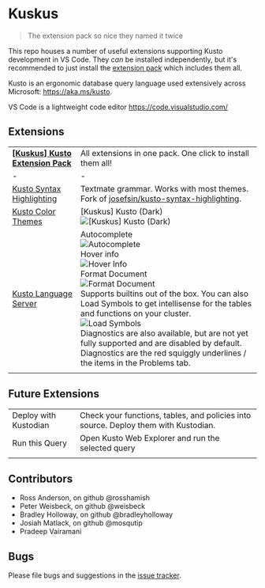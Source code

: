 # Kuskus

> The extension pack so nice they named it twice

This repo houses a number of useful extensions supporting Kusto development in VS Code. They _can_ be installed independently, but it's recommended to just install the [extension pack](https://TODO) which includes them all.

Kusto is an ergonomic database query language used extensively across Microsoft: https://aka.ms/kusto.

VS Code is a lightweight code editor https://code.visualstudio.com/

## Extensions

|   |   |
| - | - |
| **[[Kuskus] Kusto Extension Pack](https://TODO)** | All extensions in one pack. One click to install them all! |
| - | - |
| [Kusto Syntax Highlighting](https://TODO) | Textmate grammar. Works with most themes. Fork of [josefsin/kusto-syntax-highlighting](https://github.com/josin/kusto-syntax-highlighting). |
| [Kusto Color Themes](https://TODO) | [Kuskus] Kusto (Dark) <br/>![[Kuskus] Kusto (Dark)](https://github.com/rosshamish/kuskus/readme-content/color-themes/kuskus-kusto-dark.png) |
| [Kusto Language Server](https://TODO) | Autocomplete<br/>![Autocomplete](https://github.com/rosshamish/kuskus/readme-content/language-server/completion.gif) <br/> Hover info <br/>![Hover Info](https://github.com/rosshamish/kuskus/readme-content/language-server/hover-info.gif)<br/> Format Document <br/>![Format Document](https://github.com/rosshamish/kuskus/readme-content/language-server/format-document.gif)<br/>Supports builtins out of the box. You can also Load Symbols to get intellisense for the tables and functions on your cluster.<br/>![Load Symbols](https://github.com/rosshamish/kuskus/readme-content/language-server/load-symbols.gif)<br/>Diagnostics are also available, but are not yet fully supported and are disabled by default. Diagnostics are the red squiggly underlines / the items in the Problems tab. |
|  |  |


## Future Extensions

|   |   |
| - | - |
| Deploy with Kustodian | Check your functions, tables, and policies into source. Deploy them with Kustodian. |
| Run this Query | Open Kusto Web Explorer and run the selected query |
| | |

## Contributors

- Ross Anderson, on github @rosshamish
- Peter Weisbeck, on github @weisbeck
- Bradley Holloway, on github @bradleyholloway
- Josiah Matlack, on github @mosqutip
- Pradeep Vairamani

## Bugs

Please file bugs and suggestions in the [issue tracker](https://github.com/rosshamish/kuskus/issues).
